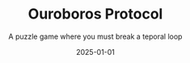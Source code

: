 ---
title: "Ouroboros Protocol"
project-type: personal
subtitle: "A puzzle game where you must break a teporal loop"
modal-id: 4
date: 2025-01-01
img: OuroborosProtocol.png
modal-bg-color: "#1a1a1a"        # Colore di sfondo del popup 
modal-text-color: "#0fb0b0"      # Colore del testo 
alt: "Screenshot del platform 2D"
video-embed: "https://www.youtube.com/embed/CMFeDJNj5mo?si=KOsYkvdEIlEmC1t0" # Opzionale/Da fare

description: > # L'uso di > permette di scrivere su più righe
  COMING SOON
  
  You wake up alone on a spaceship. It's quiet, too quiet.
  Something feels wrong… and then, suddenly, everything resets.

  You're trapped in a temporal loop: every 8 minutes, time rewinds. The ship returns to its original state. Everyone and everything forgets,
  except you.

  Your only way out? A mysterious code.
  But here's the twist: the code is scattered across different rooms, hidden in fragments, buried in timelines you’ll have to revisit. Again and again.

  Explore, observe, and adapt.
  Each loop gives you one more piece of the puzzle, one more chance to uncover what happened, and why you're caught in this bizarre cycle.

  This is sci-fi with a twist of time travel, mystery, and just enough chaos to keep things interesting. 

role:
  - Game & Level Designer
tags:
  - Unity engine

project-date: "2025 - Coming soon"
gdd-id: "17ctNPMbxYjU1htfLxWyDkI30M-Eq5jPn"
---